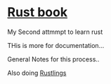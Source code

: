 # [Rust book](https://doc.rust-lang.org/stable/book/title-page.html)

My Second attmmpt to learn rust

THis is more for documentation...

General Notes for this process..

Also doing [Rustlings](https://github.com/rust-lang/rustlings)
